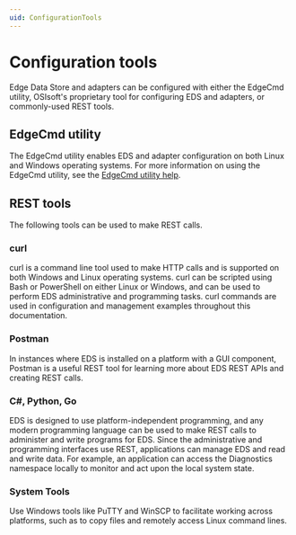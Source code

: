```yaml
---
uid: ConfigurationTools
---
```


# Configuration tools

Edge Data Store and adapters can be configured with either the EdgeCmd utility, OSIsoft's proprietary tool for configuring EDS and adapters, or commonly-used REST tools.

## EdgeCmd utility

The EdgeCmd utility enables EDS and adapter configuration on both Linux and Windows operating systems. For more information on using the EdgeCmd utility, see the [EdgeCmd utility help](https://osisoft.github.io/Edgecmd-Docs/v1.0/edgecmd-utility.html).

## REST tools

The following tools can be used to make REST calls.

### curl

curl is a command line tool used to make HTTP calls and is supported on both Windows and Linux operating systems. curl can be scripted using Bash or PowerShell on either Linux or Windows, and can be used to perform EDS administrative and programming tasks. curl commands are used in configuration and management examples throughout this documentation.

### Postman

In instances where EDS is installed on a platform with a GUI component, Postman is a useful REST tool for learning more about EDS REST APIs and creating REST calls. 

### C#, Python, Go

EDS is designed to use platform-independent programming, and any modern programming language can be used to make REST calls to administer and write programs for EDS. Since the administrative and programming interfaces use REST, applications can manage EDS and read and write data. For example, an application can access the Diagnostics namespace locally to monitor and act upon the local system state.

### System Tools

Use Windows tools like PuTTY and WinSCP to facilitate working across platforms, such as to copy files and remotely access Linux command lines.
